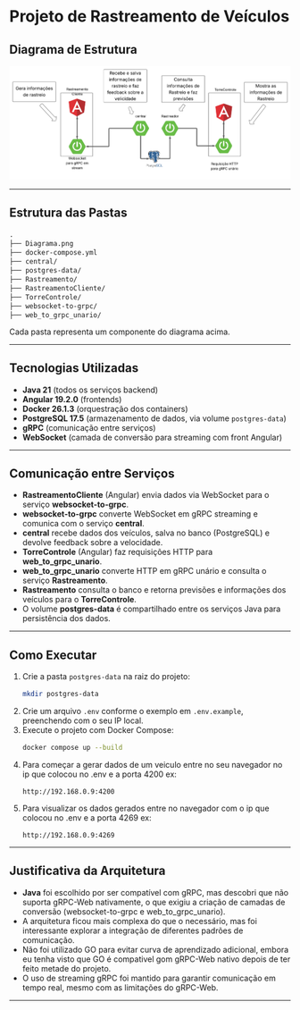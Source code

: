 # Projeto de Rastreamento de Veículos

## Diagrama de Estrutura

![Diagrama de Estrutura](Diagrama.png)

---

## Estrutura das Pastas

```
.
├── Diagrama.png
├── docker-compose.yml
├── central/
├── postgres-data/
├── Rastreamento/
├── RastreamentoCliente/
├── TorreControle/
├── websocket-to-grpc/
├── web_to_grpc_unario/
```

Cada pasta representa um componente do diagrama acima.

---

## Tecnologias Utilizadas

- **Java 21** (todos os serviços backend)
- **Angular 19.2.0** (frontends)
- **Docker 26.1.3** (orquestração dos containers)
- **PostgreSQL 17.5** (armazenamento de dados, via volume `postgres-data`)
- **gRPC** (comunicação entre serviços)
- **WebSocket** (camada de conversão para streaming com front Angular)

---

## Comunicação entre Serviços

- **RastreamentoCliente** (Angular) envia dados via WebSocket para o serviço **websocket-to-grpc**.
- **websocket-to-grpc** converte WebSocket em gRPC streaming e comunica com o serviço **central**.
- **central** recebe dados dos veículos, salva no banco (PostgreSQL) e devolve feedback sobre a velocidade.
- **TorreControle** (Angular) faz requisições HTTP para **web_to_grpc_unario**.
- **web_to_grpc_unario** converte HTTP em gRPC unário e consulta o serviço **Rastreamento**.
- **Rastreamento** consulta o banco e retorna previsões e informações dos veículos para o **TorreControle**.
- O volume **postgres-data** é compartilhado entre os serviços Java para persistência dos dados.

---

## Como Executar

1. Crie a pasta `postgres-data` na raiz do projeto:
   ```sh
   mkdir postgres-data
   ```
2. Crie um arquivo `.env` conforme o exemplo em `.env.example`, preenchendo com o seu IP local.
3. Execute o projeto com Docker Compose:
   ```sh
   docker compose up --build
   ```
4. Para começar a gerar dados de um veiculo entre no seu navegador no ip que colocou no .env e a porta 4200 ex:
    ```
    http://192.168.0.9:4200
    ```
5. Para visualizar os dados gerados entre no navegador com o ip que colocou no .env e a porta 4269 ex:
    ```
    http://192.168.0.9:4269
    ```
---

## Justificativa da Arquitetura

- **Java** foi escolhido por ser compatível com gRPC, mas descobri que não suporta gRPC-Web nativamente, o que exigiu a criação de camadas de conversão (websocket-to-grpc e web_to_grpc_unario).
- A arquitetura ficou mais complexa do que o necessário, mas foi interessante explorar a integração de diferentes padrões de comunicação.
- Não foi utilizado GO para evitar curva de aprendizado adicional, embora eu tenha visto que GO é compativel gom gRPC-Web nativo depois de ter feito metade do projeto.
- O uso de streaming gRPC foi mantido para garantir comunicação em tempo real, mesmo com as limitações do gRPC-Web.

---
